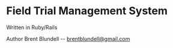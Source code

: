 # Field Trial Management System

Written in Ruby/Rails

Author Brent Blundell -- brentblundell@gmail.com

